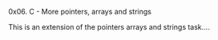0x06. C - More pointers, arrays and strings

This is an extension of the pointers arrays and strings task....